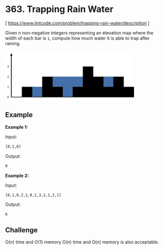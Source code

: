 # 363. Trapping Rain Water
[ https://www.lintcode.com/problem/trapping-rain-water/description ]

Given n non-negative integers representing an elevation map where the width of each bar is `1`, compute how much water it is able to trap after raining.

![TRW]( https://github.com/samuelfujie/LintCode/blob/master/363_Trapping_Rain_Water/rainwatertrap.png?raw=true )

## Example
**Example 1:**

Input:
```sh
[0,1,0]
```
Output:
```sh
0
```

**Example 2:**

Input:
```sh
[0,1,0,2,1,0,1,3,2,1,2,1]
```
Output:
```sh
6
```

## Challenge
O(n) time and O(1) memory
O(n) time and O(n) memory is also acceptable.
